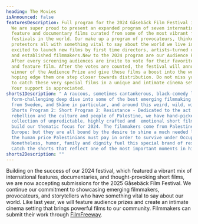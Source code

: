 ```yaml
---
heading: The Movies
isAnnounced: false
featuresDescription: Full program for the 2024 Gåsebäck Film Festival is live.
  We are super proud to present an expanded program of seven international
  feature and documentary films curated from some of the most vibrant film
  festivals in the world. Our make up a program of provocateurs, thinkers and
  protestors all with something vital to say about the world we live in. We are
  excited to launch new films by first time directors, artists-turned directors,
  and established filmmakers.New to the 2024 program are our Audience Prize's.
  After every screening audiences are invite to vote for their favorite short
  and feature film. After the votes are counted, the festival will announce the
  winner of the Audience Prize and give these films a boost into the world, and
  hoping edge them one step closer towards distribution. Do not miss you chance
  to catch these very special films in a unique and intimate cinema setting.
  Your support is appreciated.
shorts1Description: " A raucous, sometimes cantankerous, black-comedy loving and
  form-challenging deep dive into some of the best emerging filmmaking talent
  from Sweden, and Skåne in particular, and around this weird, wild, wide world.
  Shorts Program 2: Short Program 2: Resistance - Dedicated to the act of
  rebellion and the culture and people of Palestine, we have hand-picked this
  collection of unpredictable, highly crafted and  emotional short films to
  build our thematic focus for 2024. The filmmakers come from Palestine, Iran,
  Europe: but they are all bound by the desire to shine a much needed light on
  the human price Palestinians must pay in order to survive under Occupation.
  Nonetheless, humor, family and dignity fuel this special brand of resilience.
  Catch the shorts that reflect one of the most important moments in history."
shorts2Description: ""
---
```


Building on the success of our 2024 festival, which featured a vibrant mix of international features, documentaries, and thought-provoking short films, we are now accepting submissions for the 2025 Gåsebäck Film Festival. We continue our commitment to showcasing emerging filmmakers, provocateurs, and storytellers who have something vital to say about our world. Like last year, we will feature audience prizes and create an intimate cinema setting that brings powerful films to our community. Filmmakers can submit their work through [FilmFreeway](https://filmfreeway.com/GasebackFilmFestival).
